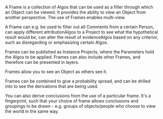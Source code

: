 A Frame is a collection of Algos that can be used as a filter through which an Object can be viewed.  It provides the ability to view an Object from another perspective.  The use of Frames enables multi-view.

A Frame can e.g. be used to filter out all Comments from a certain Person, can apply different attributionAlgos to a Project to see what the hypothetical result would be, can alter the result of evidenceAlgos based on any criterior, such as disregarding or emphasizing certain Algos.  

Frames can be published as Instance Projects, where the Parameters hold the Algos to be applied.  Frames can also include other Frames, and therefore can be presented in layers.  

Frames allow you to see an Object as others see it.  

Frames can be combined to give a probability spread, and can be drilled into to see the derivations that are being used.

You can also derive conclusions from the use of a particular frame.  It's a fingerprint, such that your choice of frame allows conclusions and groupings to be drawn - e.g. groups of objects/people who choose to view the world in the same way.